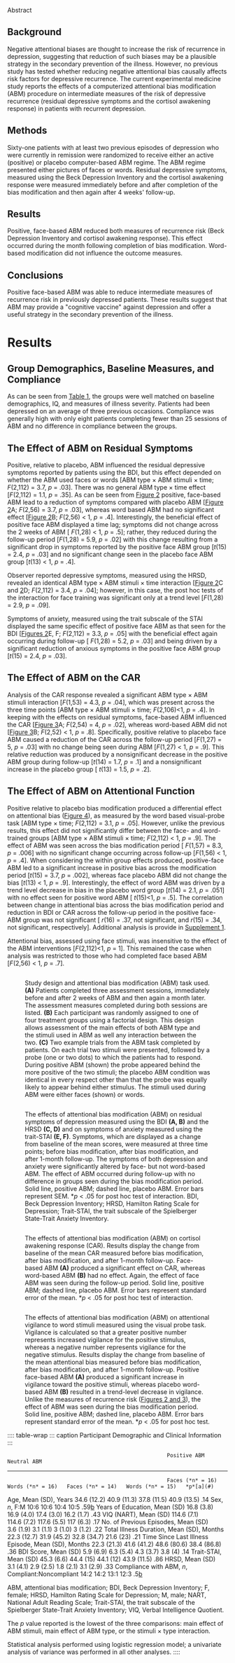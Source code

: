 Abstract

## Background

Negative attentional biases are thought to increase the risk of
recurrence in depression, suggesting that reduction of such biases may
be a plausible strategy in the secondary prevention of the illness.
However, no previous study has tested whether reducing negative
attentional bias causally affects risk factors for depressive
recurrence. The current experimental medicine study reports the effects
of a computerized attentional bias modification (ABM) procedure on
intermediate measures of the risk of depressive recurrence (residual
depressive symptoms and the cortisol awakening response) in patients
with recurrent depression.

## Methods

Sixty-one patients with at least two previous episodes of depression who
were currently in remission were randomized to receive either an active
(positive) or placebo computer-based ABM regime. The ABM regime
presented either pictures of faces or words. Residual depressive
symptoms, measured using the Beck Depression Inventory and the cortisol
awakening response were measured immediately before and after completion
of the bias modification and then again after 4 weeks\' follow-up.

## Results

Positive, face-based ABM reduced both measures of recurrence risk (Beck
Depression Inventory and cortisol awakening response). This effect
occurred during the month following completion of bias modification.
Word-based modification did not influence the outcome measures.

## Conclusions

Positive face-based ABM was able to reduce intermediate measures of
recurrence risk in previously depressed patients. These results suggest
that ABM may provide a "cognitive vaccine" against depression and offer
a useful strategy in the secondary prevention of the illness.

# Results

## Group Demographics, Baseline Measures, and Compliance

As can be seen from [Table 1](#), the groups were well matched on
baseline demographics, IQ, and measures of illness severity. Patients
had been depressed on an average of three previous occasions. Compliance
was generally high with only eight patients completing fewer than 25
sessions of ABM and no difference in compliance between the groups.

## The Effect of ABM on Residual Symptoms

Positive, relative to placebo, ABM influenced the residual depressive
symptoms reported by patients using the BDI, but this effect depended on
whether the ABM used faces or words \[ABM type × ABM stimuli × time;
*F*(2,112) = 3.7, *p* = .03\]. There was no general ABM type × time
effect \[*F*(2,112) = 1.1, *p* = .35\]. As can be seen from [Figure
2](#) positive, face-based ABM lead to a reduction of symptoms compared
with placebo ABM \[[Figure 2](#)A; *F*(2,56) = 3.7, *p* = .03\], whereas
word based ABM had no significant effect \[[Figure 2](#)B; *F*(2,56) \<
1, *p* = .4\]. Interestingly, the beneficial effect of positive face ABM
displayed a time lag; symptoms did not change across the 2 weeks of ABM
\[ *F*(1,28) \< 1, *p* = .5\]; rather, they reduced during the follow-up
period \[*F*(1,28) = 5.9, *p* = .02\] with this change resulting from a
significant drop in symptoms reported by the positive face ABM group
\[*t*(15) = 2.4, *p* = .03\] and no significant change seen in the
placebo face ABM group \[*t*(13) \< 1, *p* = .4\].

Observer reported depressive symptoms, measured using the HRSD, revealed
an identical ABM type × ABM stimuli × time interaction \[[Figure 2](#)C
and [2](#)D; *F*(2,112) = 3.4, *p* = .04\]; however, in this case, the
post hoc tests of the interaction for face training was significant only
at a trend level \[*F*(1,28) = 2.9, *p* = .09\].

Symptoms of anxiety, measured using the trait subscale of the STAI
displayed the same specific effect of positive face ABM as that seen for
the BDI \[[Figures 2](#)E, F; *F*(2,112) = 3.3, *p* = .05\] with the
beneficial effect again occurring during follow-up \[ *F*(1,28) = 5.2,
*p* = .03\] and being driven by a significant reduction of anxious
symptoms in the positive face ABM group \[*t*(15) = 2.4, *p* = .03\].

## The Effect of ABM on the CAR

Analysis of the CAR response revealed a significant ABM type × ABM
stimuli interaction \[*F*(1,53) = 4.3, *p* = .04\], which was present
across the three time points \[ABM type × ABM stimuli × time;
*F*(2,106)\<1, *p* = .4\]. In keeping with the effects on residual
symptoms, face-based ABM influenced the CAR \[[Figure 3](#)A; *F*(2,54)
= 4, *p* = .02\], whereas word-based ABM did not \[[Figure 3](#)B;
*F*(2,52) \< 1, *p* = .8\]. Specifically, positive relative to placebo
face ABM caused a reduction of the CAR across the follow-up period
\[*F*(1,27) = 5, *p* = .03\] with no change being seen during ABM
\[*F*(1,27) \< 1, *p* = .9\]. This relative reduction was produced by a
nonsignificant decrease in the positive ABM group during follow-up
\[*t*(14) = 1.7, *p* = .1\] and a nonsignificant increase in the placebo
group \[ *t*(13) = 1.5, *p* = .2\].

## The Effect of ABM on Attentional Function

Positive relative to placebo bias modification produced a differential
effect on attentional bias ([Figure 4](#)), as measured by the word
based visual-probe task \[ABM type × time; *F*(2,112) = 3.1, *p* =
.05\]. However, unlike the previous results, this effect did not
significantly differ between the face- and word-trained groups \[ABM
type × ABM stimuli × time; *F*(2,112) \< 1, *p* = .9\]. The effect of
ABM was seen across the bias modification period \[ *F*(1,57) = 8.3, *p*
= .006\] with no significant change occurring across follow-up
\[*F*(1,56) \< 1, *p* = .4\]. When considering the within group effects
produced, positive-face ABM led to a significant increase in positive
bias across the modification period \[*t*(15) = 3.7, *p* = .002\],
whereas face placebo ABM did not change the bias \[*t*(13) \< 1, *p* =
.9\]. Interestingly, the effect of word ABM was driven by a trend level
decrease in bias in the placebo word group \[*t*(14) = 2.1, *p* = .051\]
with no effect seen for positive word ABM \[ *t*(15)\<1, *p* = .5\]. The
correlation between change in attentional bias across the bias
modification period and reduction in BDI or CAR across the follow-up
period in the positive face-ABM group was not significant \[ *r*(16) =
.37, not significant, and *r*(15) = .34, not significant,
respectively\]. Additional analysis is provide in [Supplement 1](#).

Attentional bias, assessed using face stimuli, was insensitive to the
effect of the ABM interventions \[*F*(2,112)\<1, *p* = 1\]. This
remained the case when analysis was restricted to those who had
completed face based ABM \[*F*(2,56) \< 1, *p* = .7\].

<figure>
<p><img src="" /></p>
<figcaption>Study design and attentional bias modification (ABM) task
used. <strong>(A)</strong> Patients completed three assessment sessions,
immediately before and after 2 weeks of ABM and then again a month
later. The assessment measures completed during both sessions are
listed. <strong>(B)</strong> Each participant was randomly assigned to
one of four treatment groups using a factorial design. This design
allows assessment of the main effects of both ABM type and the stimuli
used in ABM as well any interaction between the two.
<strong>(C)</strong> Two example trials from the ABM task completed by
patients. On each trial two stimuli were presented, followed by a probe
(one or two dots) to which the patients had to respond. During positive
ABM (shown) the probe appeared behind the more positive of the two
stimuli; the placebo ABM condition was identical in every respect other
than that the probe was equally likely to appear behind either stimulus.
The stimuli used during ABM were either faces (shown) or
words.</figcaption>
</figure>

<figure>
<p><img src="" /></p>
<figcaption>The effects of attentional bias modification (ABM) on
residual symptoms of depression measured using the BDI <strong>(A,
B)</strong> and the HRSD <strong>(C, D)</strong> and on symptoms of
anxiety measured using the trait-STAI <strong>(E, F)</strong>. Symptoms,
which are displayed as a change from baseline of the mean scores, were
measured at three time points; before bias modification, after bias
modification, and after 1-month follow-up. The symptoms of both
depression and anxiety were significantly altered by face- but not
word-based ABM. The effect of ABM occurred during follow-up with no
difference in groups seen during the bias modification period. Solid
line, positive ABM; dashed line, placebo ABM. Error bars represent SEM.
*<em>p</em> &lt; .05 for post hoc test of interaction. BDI, Beck
Depression Inventory; HRSD, Hamilton Rating Scale for Depression;
Trait-STAI, the trait subscale of the Spielberger State-Trait Anxiety
Inventory.</figcaption>
</figure>

<figure>
<p><img src="" /></p>
<figcaption>The effects of attentional bias modification (ABM) on
cortisol awakening response (CAR). Results display the change from
baseline of the mean CAR measured before bias modification, after bias
modification, and after 1-month follow-up. Face-based ABM
<strong>(A)</strong> produced a significant effect on CAR, whereas
word-based ABM <strong>(B)</strong> had no effect. Again, the effect of
face ABM was seen during the follow-up period. Solid line, positive ABM;
dashed line, placebo ABM. Error bars represent standard error of the
mean. *<em>p</em> &lt; .05 for post hoc test of
interaction.</figcaption>
</figure>

<figure>
<p><img src="" /></p>
<figcaption>The effects of attentional bias modification (ABM) on
attentional vigilance to word stimuli measured using the visual probe
task. Vigilance is calculated so that a greater positive number
represents increased vigilance for the positive stimulus, whereas a
negative number represents vigilance for the negative stimulus. Results
display the change from baseline of the mean attentional bias measured
before bias modification, after bias modification, and after 1-month
follow-up. Positive face-based ABM <strong>(A)</strong> produced a
significant increase in vigilance toward the positive stimuli, whereas
placebo word-based ABM <strong>(B)</strong> resulted in a trend-level
decrease in vigilance. Unlike the measures of recurrence risk (<a
href="#">Figures 2 and 3</a>), the effect of ABM was seen during the
bias modification period. Solid line, positive ABM; dashed line, placebo
ABM. Error bars represent standard error of the mean. *<em>p</em> &lt;
.05 for post hoc test.</figcaption>
</figure>

:::: table-wrap
::: caption
Participant Demographic and Clinical Information
:::

                                                       Positive ABM       Neutral ABM                                              
  ---------------------------------------------------- ------------------ ------------------ ------------------ ------------------ -----------
                                                       Faces (*n* = 16)   Words (*n* = 16)   Faces (*n* = 14)   Words (*n* = 15)   *p*[a](#)
  Age, Mean (SD), Years                                34.6 (12.2)        40.9 (11.3)        37.8 (11.5)        40.9 (13.5)        .14
  Sex, *n*, F:M                                        10:6               10:6               10:4               10:5               .59[b](#)
  Years of Education, Mean (SD)                        16.8 (3.8)         16.9 (4.0)         17.4 (3.0)         16.2 (1.7)         .43
  VIQ (NART), Mean (SD)                                114.6 (7.1)        114.6 (7.2)        117.6 (5.5)        117 (6.3)          .17
  No. of Previous Episodes, Mean (SD)                  3.6 (1.9)          3.1 (1.1)          3 (1.0)            3 (1.2)            .22
  Total Illness Duration, Mean (SD), Months            22.3 (12.7)        31.9 (45.2)        32.8 (34.7)        21.6 (23)          .21
  Time Since Last Illness Episode, Mean (SD), Months   22.3 (21.3)        41.6 (41.2)        48.6 (80.6)        38.4 (86.8)        .36
  BDI Score, Mean (SD)                                 5.9 (6.9)          6.3 (5.4)          4.3 (3.7)          3.8 (4)            .14
  Trait-STAI, Mean (SD)                                45.3 (6.6)         44.4 (15)          44.1 (12)          43.9 (11.5)        .86
  HRSD, Mean (SD)                                      3.1 (4.1)          2.9 (2.5)          1.8 (2.1)          3.1 (2.9)          .33
  Compliance with ABM, *n*, Compliant:Noncompliant     14:2               14:2               13:1               12:3               .5[b](#)

ABM, attentional bias modification; BDI, Beck Depression Inventory; F,
female; HRSD, Hamilton Rating Scale for Depression; M, male; NART,
National Adult Reading Scale; Trait-STAI, the trait subscale of the
Spielberger State-Trait Anxiety Inventory; VIQ, Verbal Intelligence
Quotient.

The *p* value reported is the lowest of the three comparisons: main
effect of ABM stimuli, main effect of ABM type, or the stimuli × type
interaction.

Statistical analysis performed using logistic regression model; a
univariate analysis of variance was performed in all other analyses.
::::
